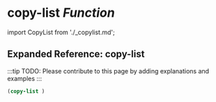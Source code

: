# **copy-list** *Function*

import CopyList from './_copylist.md';

<CopyList />

## Expanded Reference: copy-list

:::tip
TODO: Please contribute to this page by adding explanations and examples
:::

```lisp
(copy-list )
```
